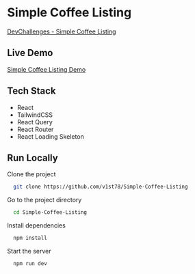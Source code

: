 # Simple Coffee Listing

[DevChallenges - Simple Coffee Listing](https://devchallenges.io/challenge/45)

## Live Demo

[Simple Coffee Listing Demo](https://simple-coffee-listing.web.app/)

## Tech Stack

- React
- TailwindCSS
- React Query
- React Router
- React Loading Skeleton

## Run Locally

Clone the project

```bash
  git clone https://github.com/v1st78/Simple-Coffee-Listing
```

Go to the project directory

```bash
  cd Simple-Coffee-Listing
```

Install dependencies

```bash
  npm install
```

Start the server

```bash
  npm run dev
```
